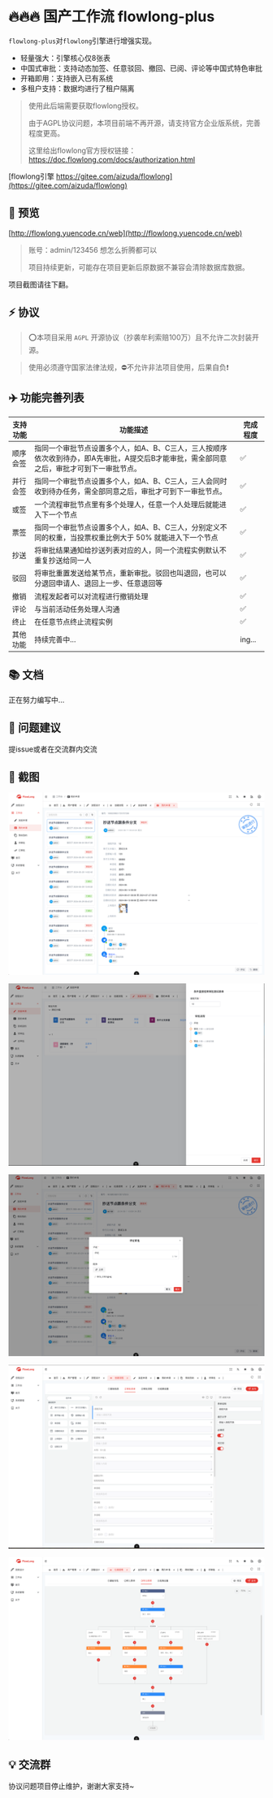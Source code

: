 # 🔥🔥🔥 国产工作流 flowlong-plus

`flowlong-plus`对`flowlong`引擎进行增强实现。

* 轻量强大：引擎核心仅8张表
* 中国式审批：支持动态加签、任意驳回、撤回、已阅、评论等中国式特色审批
* 开箱即用：支持嵌入已有系统
* 多租户支持：数据均进行了租户隔离

> 使用此后端需要获取flowlong授权。
>
> 由于AGPL协议问题，本项目前端不再开源，请支持官方企业版系统，完善程度更高。
>
> 这里给出flowlong官方授权链接：https://doc.flowlong.com/docs/authorization.html

[flowlong引擎 https://gitee.com/aizuda/flowlong](https://gitee.com/aizuda/flowlong)

## 🌵 预览

[http://flowlong.yuencode.cn/web](http://flowlong.yuencode.cn/web)

> 账号：admin/123456 想怎么折腾都可以
>
> 项目持续更新，可能存在项目更新后原数据不兼容会清除数据库数据。

项目截图请往下翻。

## ⚡️ 协议

> ⭕本项目采用 `AGPL` 开源协议（抄袭牟利索赔100万）且不允许二次封装开源。

> 使用必须遵守国家法律法规，⛔不允许非法项目使用，后果自负❗




## ✈️ 功能完善列表

| 支持功能 | 功能描述                                                     | 完成程度 |
| -------- | ------------------------------------------------------------ | -------- |
| 顺序会签 | 指同一个审批节点设置多个人，如A、B、C三人，三人按顺序依次收到待办，即A先审批，A提交后B才能审批，需全部同意之后，审批才可到下一审批节点。 | ✅        |
| 并行会签 | 指同一个审批节点设置多个人，如A、B、C三人，三人会同时收到待办任务，需全部同意之后，审批才可到下一审批节点。 | ✅        |
| 或签     | 一个流程审批节点里有多个处理人，任意一个人处理后就能进入下一个节点 | ✅        |
| 票签     | 指同一个审批节点设置多个人，如A、B、C三人，分别定义不同的权重，当投票权重比例大于 50% 就能进入下一个节点 | ✅        |
| 抄送     | 将审批结果通知给抄送列表对应的人，同一个流程实例默认不重复抄送给同一人 | ✅        |
| 驳回     | 将审批重置发送给某节点，重新审批。驳回也叫退回，也可以分退回申请人、退回上一步、任意退回等 | ✅        |
| 撤销     | 流程发起者可以对流程进行撤销处理                             | ✅        |
| 评论     | 与当前活动任务处理人沟通                                     | ✅        |
| 终止     | 在任意节点终止流程实例                                       | ✅        |
| 其他功能 | 持续完善中...                                                | ing...   |



## 📚 文档

正在努力编写中...



## 🌴 问题建议

提issue或者在交流群内交流


## 🎃 截图

![image](./README/1.png)

![image](./README/2.png)

![image](./README/3.png)

![image](./README/4.png)

![image](./README/5.png)

## 💡 交流群

协议问题项目停止维护，谢谢大家支持~
